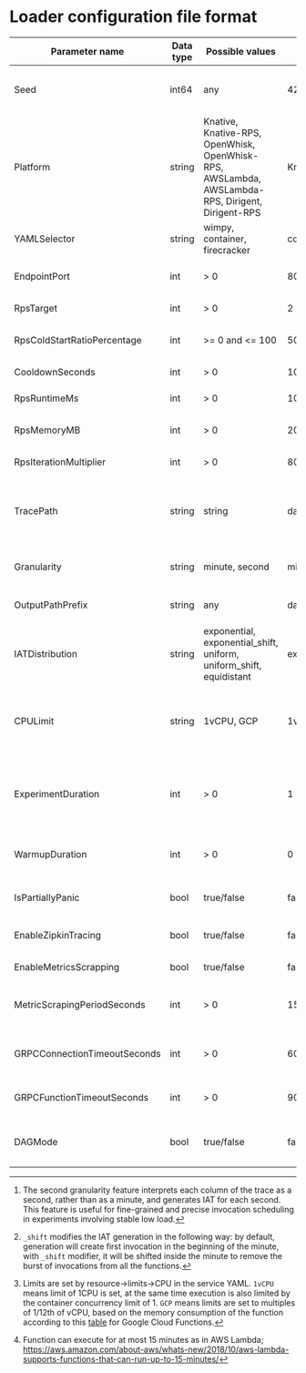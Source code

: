 # Loader configuration file format

| Parameter name               | Data type | Possible values                                                                                  | Default value       | Description                                                                          |
|------------------------------|-----------|--------------------------------------------------------------------------------------------------|---------------------|--------------------------------------------------------------------------------------|
| Seed                         | int64     | any                                                                                              | 42                  | Seed for specification generator (for reproducibility)                               |
| Platform                     | string    | Knative, Knative-RPS, OpenWhisk, OpenWhisk-RPS, AWSLambda, AWSLambda-RPS, Dirigent, Dirigent-RPS | Knative             | The serverless platform the functions will be executed on                            |
| YAMLSelector                 | string    | wimpy, container, firecracker                                                                    | container           | Service YAML depending on sandbox type                                               |
| EndpointPort                 | int       | > 0                                                                                              | 80                  | Port to be appended to the service URL                                               |
| RpsTarget                    | int       | > 0                                                                                              | 2                   | RPS-mode target load                                                                 |
| RpsColdStartRatioPercentage  | int       | >= 0 and <= 100                                                                                  | 50                  | RPS-mode cold/warm start ratio                                                       |
| CooldownSeconds              | int       | > 0                                                                                              | 10                  | RPS-mode target load                                                                 |
| RpsRuntimeMs                 | int       | > 0                                                                                              | 10                  | RPS-mode function runtime                                                            |
| RpsMemoryMB                  | int       | > 0                                                                                              | 2048                | RPS-mode function memory footprint                                                   |
| RpsIterationMultiplier       | int       | > 0                                                                                              | 80                  | RPS-mode SQRT iterations                                                             |
| TracePath                    | string    | string                                                                                           | data/traces         | Folder with Azure trace dimensions (invocations.csv, durations.csv, memory.csv)      |
| Granularity                  | string    | minute, second                                                                                   | minute              | Granularity for trace interpretation[^1]                                             |
| OutputPathPrefix             | string    | any                                                                                              | data/out/experiment | Results file(s) output path prefix                                                   |
| IATDistribution              | string    | exponential, exponential_shift, uniform, uniform_shift, equidistant                              | exponential         | IAT distribution[^2]                                                                 |
| CPULimit                     | string    | 1vCPU, GCP                                                                                       | 1vCPU               | Imposed CPU limits on worker containers (only applicable for 'Knative' platform)[^3] |
| ExperimentDuration           | int       | > 0                                                                                              | 1                   | Experiment duration in minutes of trace to execute excluding warmup                  |
| WarmupDuration               | int       | > 0                                                                                              | 0                   | Warmup duration in minutes(disabled if zero)                                         |
| IsPartiallyPanic             | bool      | true/false                                                                                       | false               | Pseudo-panic-mode only in Knative                                                    |
| EnableZipkinTracing          | bool      | true/false                                                                                       | false               | Show loader span in Zipkin traces                                                    |
| EnableMetricsScrapping       | bool      | true/false                                                                                       | false               | Scrap cluster-wide metrics                                                           |
| MetricScrapingPeriodSeconds  | int       | > 0                                                                                              | 15                  | Period of Prometheus metrics scrapping                                               |
| GRPCConnectionTimeoutSeconds | int       | > 0                                                                                              | 60                  | Timeout for establishing a gRPC connection                                           |
| GRPCFunctionTimeoutSeconds   | int       | > 0                                                                                              | 90                  | Maximum time given to function to execute[^4]                                        |
| DAGMode                      | bool      | true/false                                                                                       | false               | Sequential invocation of all functions one after another                             |

[^1]: The second granularity feature interprets each column of the trace as a second, rather than as a minute, and
generates IAT for each second. This feature is useful for fine-grained and precise invocation scheduling in experiments
involving stable low load.

[^2]: `_shift` modifies the IAT generation in the following way: by default, generation will create first invocation in
the beginning of the minute, with `_shift` modifier, it will be shifted inside the minute to remove the burst of
invocations from all the functions.

[^3]: Limits are set by resource->limits->CPU in the service YAML. `1vCPU` means limit of 1CPU is set, at the same time
execution is also limited by the container concurrency limit of 1. `GCP` means limits are set to multiples of 1/12th of
vCPU, based on the memory consumption of the function according to
this [table](https://cloud.google.com/functions/pricing#compute_time) for Google Cloud Functions.

[^4]: Function can execute for at most 15 minutes as in AWS
Lambda; https://aws.amazon.com/about-aws/whats-new/2018/10/aws-lambda-supports-functions-that-can-run-up-to-15-minutes/
